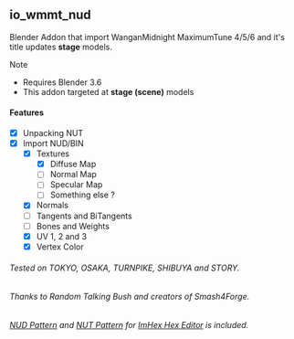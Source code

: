 ## io_wmmt_nud
Blender Addon that import WanganMidnight MaximumTune 4/5/6 and it's title updates __stage__ models.

> [!NOTE]
> - Requires Blender 3.6
> - This addon targeted at __stage (scene)__ models

#### Features
 - [x] Unpacking NUT
 - [x] Import NUD/BIN
   - [x] Textures
     - [x] Diffuse Map
     - [ ] Normal Map
     - [ ] Specular Map
     - [ ] Something else ?
   - [x] Normals
   - [ ] Tangents and BiTangents
   - [ ] Bones and Weights
   - [x] UV 1, 2 and 3
   - [x] Vertex Color

###### Tested on TOKYO, OSAKA, TURNPIKE, SHIBUYA and STORY.
###### Thanks to Random Talking Bush and creators of Smash4Forge.

###### [NUD Pattern](imhex/nud.hexpat) and [NUT Pattern](imhex/nut.hexpat) for [ImHex Hex Editor](https://github.com/WerWolv/ImHex) is included.
